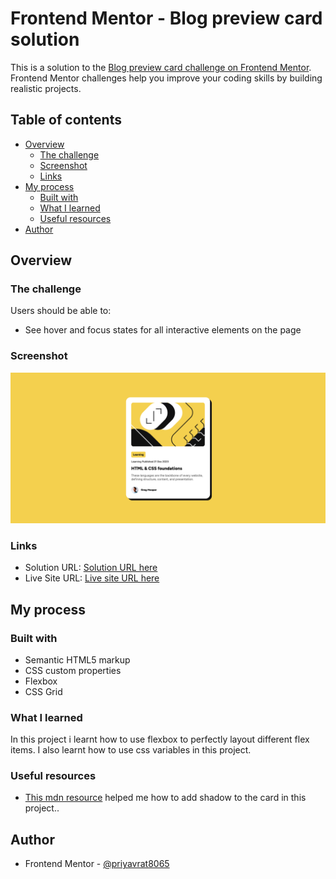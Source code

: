 # Frontend Mentor - Blog preview card solution

This is a solution to the [Blog preview card challenge on Frontend Mentor](https://www.frontendmentor.io/challenges/blog-preview-card-ckPaj01IcS). Frontend Mentor challenges help you improve your coding skills by building realistic projects.

## Table of contents

- [Overview](#overview)
  - [The challenge](#the-challenge)
  - [Screenshot](#screenshot)
  - [Links](#links)
- [My process](#my-process)
  - [Built with](#built-with)
  - [What I learned](#what-i-learned)
  - [Useful resources](#useful-resources)
- [Author](#author)


## Overview

### The challenge

Users should be able to:

- See hover and focus states for all interactive elements on the page

### Screenshot

![Screenshot](./screenshot.png)

### Links

- Solution URL: [Solution URL here](https://github.com/priyavrat8065/blog-preview-card)
- Live Site URL: [Live site URL here](https://priyavrat8065.github.io/blog-preview-card/)

## My process

### Built with

- Semantic HTML5 markup
- CSS custom properties
- Flexbox
- CSS Grid

### What I learned

In this project i learnt how to use flexbox to perfectly layout different flex items. I also learnt how to use css variables in this project.


### Useful resources

- [This mdn resource](https://developer.mozilla.org/en-US/docs/Web/CSS/box-shadow) helped me how to add shadow to the card in this project..

## Author

- Frontend Mentor - [@priyavrat8065](https://www.frontendmentor.io/profile/priyavrat8065)

